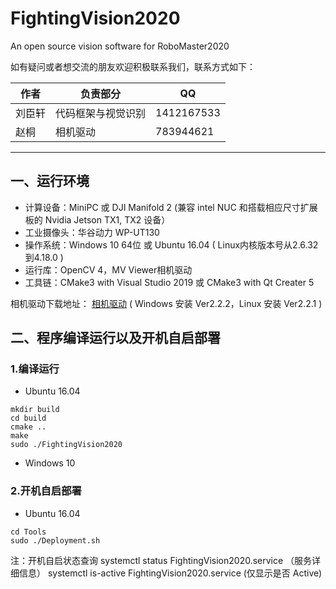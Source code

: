 # FightingVision2020
An open source vision software for RoboMaster2020

[^_^]: # (哈哈我是注释，不会在浏览器中显示)
[^_^]: # (战队还没有确定要开源，所以先注释掉)
[^_^]: # (本代码为中南大学FYT战队RoboMaster2020赛季视觉部分)

如有疑问或者想交流的朋友欢迎积极联系我们，联系方式如下：

|作者|负责部分|QQ|
|-|-|-|
|刘臣轩|代码框架与视觉识别|1412167533|
|赵桐|相机驱动|783944621|

---

## 一、运行环境
* 计算设备：MiniPC 或 DJI Manifold 2 (兼容 intel NUC 和搭载相应尺寸扩展板的 Nvidia Jetson TX1, TX2 设备）
* 工业摄像头：华谷动力 WP-UT130
* 操作系统：Windows 10 64位 或 Ubuntu 16.04 ( Linux内核版本号从2.6.32到4.18.0 )
* 运行库：OpenCV 4，MV Viewer相机驱动
* 工具链：CMake3 with Visual Studio 2019 或 CMake3 with Qt Creater 5

相机驱动下载地址：
[相机驱动](http://download.huaraytech.com/pub/sdk/) ( Windows 安装 Ver2.2.2，Linux 安装 Ver2.2.1 )

## 二、程序编译运行以及开机自启部署

### 1.编译运行

* Ubuntu 16.04
```shell
mkdir build
cd build
cmake ..
make
sudo ./FightingVision2020
```

* Windows 10

### 2.开机自启部署

* Ubuntu 16.04
```shell
cd Tools
sudo ./Deployment.sh
```

注：开机自启状态查询
systemctl status FightingVision2020.service （服务详细信息）
systemctl is-active FightingVision2020.service (仅显示是否 Active)